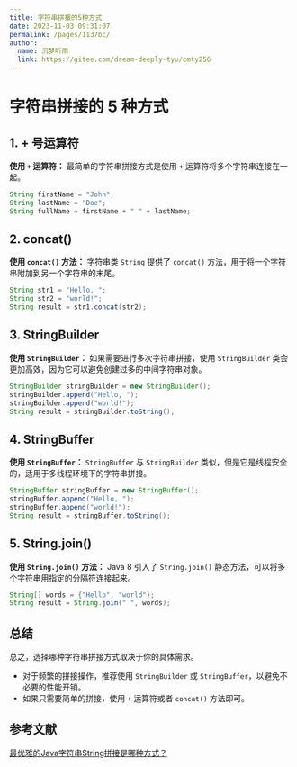 ```yaml
---
title: 字符串拼接的5种方式
date: 2023-11-03 09:31:07
permalink: /pages/1137bc/
author: 
  name: 沉梦听雨
  link: https://gitee.com/dream-deeply-tyu/cmty256
---
```

# 字符串拼接的 5 种方式

## 1. + 号运算符

**使用 `+` 运算符：** 最简单的字符串拼接方式是使用 `+` 运算符将多个字符串连接在一起。

```java
String firstName = "John";
String lastName = "Doe";
String fullName = firstName + " " + lastName;
```

## 2. concat()

**使用 `concat()` 方法：** 字符串类 `String` 提供了 `concat()` 方法，用于将一个字符串附加到另一个字符串的末尾。

```java
String str1 = "Hello, ";
String str2 = "world!";
String result = str1.concat(str2);
```

## 3. StringBuilder

**使用 `StringBuilder`：** 如果需要进行多次字符串拼接，使用 `StringBuilder` 类会更加高效，因为它可以避免创建过多的中间字符串对象。

```java
StringBuilder stringBuilder = new StringBuilder();
stringBuilder.append("Hello, ");
stringBuilder.append("world!");
String result = stringBuilder.toString();
```

## 4. StringBuffer

**使用 `StringBuffer`：** `StringBuffer` 与 `StringBuilder` 类似，但是它是线程安全的，适用于多线程环境下的字符串拼接。

```java
StringBuffer stringBuffer = new StringBuffer();
stringBuffer.append("Hello, ");
stringBuffer.append("world!");
String result = stringBuffer.toString();
```

## 5. String.join()

**使用 `String.join()` 方法：** Java 8 引入了 `String.join()` 静态方法，可以将多个字符串用指定的分隔符连接起来。

```java
String[] words = {"Hello", "world"};
String result = String.join(" ", words);
```

## 总结

总之，选择哪种字符串拼接方式取决于你的具体需求。

- 对于频繁的拼接操作，推荐使用 `StringBuilder` 或 `StringBuffer`，以避免不必要的性能开销。
- 如果只需要简单的拼接，使用 `+` 运算符或者 `concat()` 方法即可。

## 参考文献

[最优雅的Java字符串String拼接是哪种方式？](https://tobebetterjavaer.com/string/join.html)